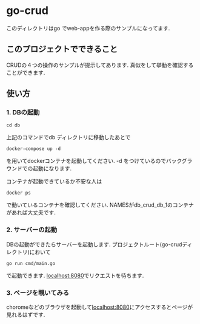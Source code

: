 # go-crud

このディレクトリはgo でweb-appを作る際のサンプルになってます.

## このプロジェクトでできること

CRUDの４つの操作のサンプルが提示してあります. 
真似をして挙動を確認することができます.

## 使い方

### 1. DBの起動

```
cd db 
```
上記のコマンドでdb ディレクトリに移動したあとで

```
docker-compose up -d
```
を用いてdockerコンテナを起動してください.
-d をつけているのでバックグラウンドでの起動になります.

コンテナが起動できているか不安な人は
```
docker ps
```
で動いているコンテナを確認してください.
NAMESがdb_crud_db_1のコンテナがあれば大丈夫です.

### 2. サーバーの起動

DBの起動ができたらサーバーを起動します.
プロジェクトルート(go-crudディレクトリ)において
```
go run cmd/main.go
```
で起動できます.
[localhost:8080](http://localhost:8080)でリクエストを待ちます.

### 3. ページを覗いてみる

choromeなどのブラウザを起動して[localhost:8080](http://localhost:8080)にアクセスするとページが見れるはずです.


